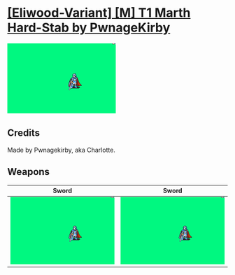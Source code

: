 # [\[Eliwood-Variant\] \[M\] T1 Marth Hard-Stab by PwnageKirby](./)
 

<img src="./1.%20Sword/Sword_000.png" alt="[Eliwood-Variant] [M] T1 Marth Hard-Stab by PwnageKirby standing" />

## Credits

Made by Pwnagekirby, aka Charlotte.

## Weapons
 

|Sword |Sword |
|  :---: | :---: |
| <img alt="Sword animation" src="./1.%20Sword/Sword.gif" /> | <img alt="Sword animation" src="./1.%20Sword%20(Alt)/Sword.gif" /> |
